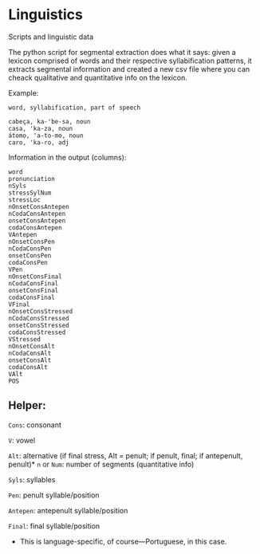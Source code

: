 Linguistics
===========

Scripts and linguistic data

The python script for segmental extraction does what it says: given a lexicon comprised of words and their respective syllabification patterns, it extracts segmental information and created a new csv file where you can cheack qualitative and quantitative info on the lexicon.

Example:
```
word, syllabification, part of speech

cabeça, ka-'be-sa, noun
casa, 'ka-za, noun
átomo, 'a-to-mo, noun
caro, 'ka-ro, adj
```

Information in the output (columns):

```
word
pronunciation
nSyls
stressSylNum
stressLoc
nOnsetConsAntepen
nCodaConsAntepen
onsetConsAntepen
codaConsAntepen
VAntepen
nOnsetConsPen
nCodaConsPen
onsetConsPen
codaConsPen
VPen
nOnsetConsFinal
nCodaConsFinal
onsetConsFinal
codaConsFinal
VFinal
nOnsetConsStressed
nCodaConsStressed
onsetConsStressed
codaConsStressed
VStressed
nOnsetConsAlt
nCodaConsAlt
onsetConsAlt
codaConsAlt
VAlt
POS
```

## Helper:

```Cons```: consonant

```V```: vowel

```Alt```: alternative (if final stress, Alt = penult; if penult, final; if antepenult, penult)*
```n``` or ```Num```: number of segments (quantitative info)

```Syls```: syllables

```Pen```: penult syllable/position

```Antepen```: antepenult syllable/position

```Final```: final syllable/position


* This is language-specific, of course—Portuguese, in this case.
